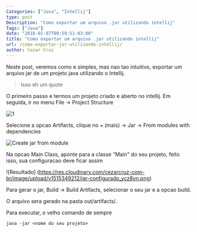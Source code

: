 ```yaml
---
Categories: ["Java", "Intellij"]
type: post
Description: "Como exportar um arquivo .jar utilizando intellij"
Tags: ["Java"]
date: "2018-01-07T09:59:51-03:00"
title: "Como exportar um arquivo .jar utilizando intellij"
url: /como-exportar-jar-utilizando-intellij/
author: Cezar Cruz
---
```


Neste post, veremos como e simples, mas nao tao intuitivo, exportar um arquivo jar de um projeto java utilizando o Intellij.

<!--more-->
> Isso eh um quote

O primeiro passo e termos um projeto criado e aberto no intellij. Em seguida, ir no menu File -> Project Structure

![[1]](https://res.cloudinary.com/cezarcruz-com-br/image/upload/v1515348274/project-structure_exlwia.png)

Selecione a opcao Artifacts, clique no + (mais) -> Jar -> From modules with dependencies

![Create jar from module](https://res.cloudinary.com/cezarcruz-com-br/image/upload/v1515348901/create-jar-from-module_losxnf.png)

Na opcao Main Class, aponte para a classe "Main" do seu projeto, feito isso, sua configuracao deve ficar assim

![Resultado] (https://res.cloudinary.com/cezarcruz-com-br/image/upload/v1515349212/jar-configurado_ycz8yn.png)

Para gerar o jar, Build -> Build Artifacts, selecionar o seu jar e a opcao build. 

O arquivo sera gerado na pasta out/artifacts/<nome do seu projeto>.

Para executar, o velho comando de sempre

```
java -jar <nome do seu projeto>
```

[1]:https://res.cloudinary.com/cezarcruz-com-br/image/upload/v1515348274/project-structure_exlwia.png "Project Structure"